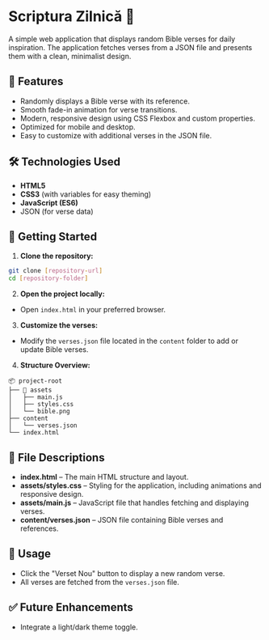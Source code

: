 # Scriptura Zilnică 🌱

A simple web application that displays random Bible verses for daily inspiration. The application fetches verses from a JSON file and presents them with a clean, minimalist design.

## 🌟 Features
- Randomly displays a Bible verse with its reference.
- Smooth fade-in animation for verse transitions.
- Modern, responsive design using CSS Flexbox and custom properties.
- Optimized for mobile and desktop.
- Easy to customize with additional verses in the JSON file.

## 🛠️ Technologies Used
- **HTML5**
- **CSS3** (with variables for easy theming)
- **JavaScript (ES6)**
- JSON (for verse data)

## 🚀 Getting Started

1. **Clone the repository:**

```bash
git clone [repository-url]
cd [repository-folder]
```

2. **Open the project locally:**

- Open `index.html` in your preferred browser.

3. **Customize the verses:**

- Modify the `verses.json` file located in the `content` folder to add or update Bible verses.

4. **Structure Overview:**

```
📦 project-root
├── 📂 assets
│   ├── main.js
│   ├── styles.css
│   └── bible.png
├── content
│   └── verses.json
└── index.html
```

## 📂 File Descriptions

- **index.html** – The main HTML structure and layout.
- **assets/styles.css** – Styling for the application, including animations and responsive design.
- **assets/main.js** – JavaScript file that handles fetching and displaying verses.
- **content/verses.json** – JSON file containing Bible verses and references.

## 🎯 Usage
- Click the "Verset Nou" button to display a new random verse.
- All verses are fetched from the `verses.json` file.

## ✅ Future Enhancements
- Integrate a light/dark theme toggle.
